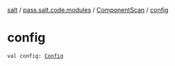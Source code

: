 [salt](../../index.md) / [pass.salt.code.modules](../index.md) / [ComponentScan](index.md) / [config](./config.md)

# config

`val config: `[`Config`](../../pass.salt.code.loader.config/-config/index.md)
